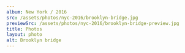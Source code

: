 ```yaml
---
album: New York / 2016
src: /assets/photos/nyc-2016/brooklyn-bridge.jpg
previewSrc: /assets/photos/nyc-2016/brooklyn-bridge-preview.jpg
title: Photos
layout: photo
alt: Brooklyn bridge
---
```


